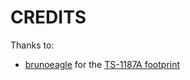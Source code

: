 # CREDITS
Thanks to:
* [brunoeagle](https://github.com/brunoeagle) for the [TS-1187A footprint](https://github.com/brunoeagle/kicad-open-modules/blob/master/TS-1187A-B-A-B.kicad_mod)
